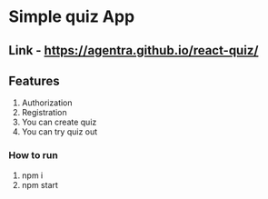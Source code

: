 # Simple quiz App

## Link - https://agentra.github.io/react-quiz/

## Features
1) Authorization
2) Registration
3) You can create quiz
4) You can try quiz out

### How to run
1) npm i
2) npm start
